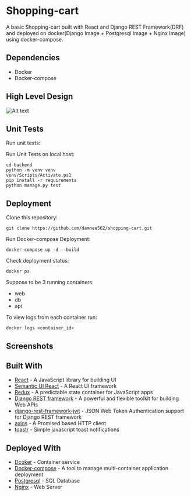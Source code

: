# Shopping-cart
A basic Shopping-cart built with React and Django REST Framework(DRF) and deployed on docker(Django Image + Postgresql Image + Nginx Image) using docker-compose.

## Dependencies
* Docker
* Docker-compose


## High Level Design

![Alt text](relative%20ReadmeImages/HLD.png?raw=true "HLD")

## Unit Tests

Run unit tests:

Run Unit Tests on local host:

    cd backend
    python -m venv venv
    venv/Scripts/Activate.ps1
    pip install -r requirements
    python manage.py test

## Deployment
Clone this repository:

    git clone https://github.com/damnee562/shopping-cart.git

Run Docker-compose Deployment:

    docker-compose up -d --build

Check deployment status:

    docker ps

Suppose to be 3 running containers:
* web
* db
* api
    
To view logs from each container run:

    docker logs <container_id>



## Screenshots

## Built With
* [React](https://facebook.github.io/react/) - A JavaScript library for building UI
* [Semantic UI React](https://react.semantic-ui.com/introduction) - A React UI framework
* [Redux](https://redux.js.org/) - A predictable state container for JavaScript apps
* [Django REST framework](http://www.django-rest-framework.org/) - A powerful and flexible toolkit for building Web APIs
* [django-rest-framework-jwt](http://getblimp.github.io/django-rest-framework-jwt/) - JSON Web Token Authentication support for Django REST framework
* [axios](https://github.com/mzabriskie/axios) - A Promised based HTTP client
* [toastr](https://github.com/CodeSeven/toastr) - Simple javascript toast notifications

## Deployed With
* [Dcoker](https://www.docker.com/) - Container service
* [Docker-compose](https://docs.docker.com/compose/) - A tool to manage multi-container application deployment 
* [Postgresql](https://www.postgresql.org/) - SQL Database
* [Nginx](https://www.nginx.com/) - Web Server 